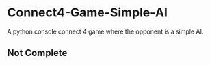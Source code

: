 # Connect4-Game-Simple-AI
A python console connect 4 game where the opponent is a simple AI.
## Not Complete

